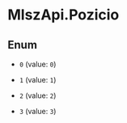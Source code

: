 # MlszApi.Pozicio

## Enum


* `0` (value: `0`)

* `1` (value: `1`)

* `2` (value: `2`)

* `3` (value: `3`)


